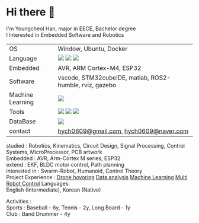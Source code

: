 # Hi there 👋
I'm Youngcheol Han, major in EECE, Bachelor degree\
I interested in Embedded Software and Robotics

|||
|:---|:---|
| OS | Window, Ubuntu, Docker |
| Language | <img src="https://img.shields.io/badge/python-3776AB?style=for-the-badge&logo=python&logoColor=white"> <img src="https://img.shields.io/badge/C-00599C?style=for-the-badge&logo=c&logoColor=white"> <img src="https://img.shields.io/badge/C%2B%2B-00599C?style=for-the-badge&logo=c%2B%2B&logoColor=white"> |
| Embedded | AVR, ARM Cortex-M4, ESP32 |
| Software | vscode, STM32cubeIDE, matlab, ROS2-humble, rviz, gazebo |
| Machine Learning | <img src="https://img.shields.io/badge/TensorFlow-FF6F00?style=for-the-badge&logo=tensorflow&logoColor=white"> |
| Tools | <img src="https://img.shields.io/badge/git-F05032?style=for-the-badge&logo=git&logoColor=white"> <img src="https://img.shields.io/badge/Jira-0052CC?style=for-the-badge&logo=Jira&logoColor=white"> <img src="https://img.shields.io/badge/confluence-%23172BF4.svg?style=for-the-badge&logo=confluence&logoColor=white"> |
| DataBase | <img src="https://img.shields.io/badge/mysql-4479A1?style=for-the-badge&logo=mysql&logoColor=white"> |
| contact | hych0609@gmail.com, hych0609@naver.com |


studied : Robotics, Kinematics, Circuit Design, Signal Processing, Control Systems, MicroProcessor, PCB artwork\
Embedded : AVR, Arm-Cortex M series, ESP32\
extend : EKF, BLDC motor control, Path planning\
interested in : Swarm-Robot, Humanoid, Control Theory\
Project Experience : 
[Drone hovoring](https://github.com/OProcessing/Quad-DIY)
[Data analysis](https://github.com/addinedu-ros-5th/eda-repo-1)
[Machine Learning](https://github.com/addinedu-ros-5th/deeplearning-repo-4)
[Multi Robot Control](https://github.com/addinedu-ros-5th/ros-repo-1)
Languages:\
  English (Intermediate), Korean (Native)
  
Activities :\
  Sports : Baseball - 6y, Tennis - 2y, Long Board - 1y\
  Club : Band Drummer - 4y
  
<!--
**OProcessing/OProcessing** is a ✨ _special_ ✨ repository because its `README.md` (this file) appears on your GitHub profile.

Soft Skills:
  Team Collaboration, Problem-solving, Effective Communication, Human Resource management
  
Academic Projects:
  Autonomous Drone Navigation
  Smart Home Automation System
  Real-time Traffic Monitoring

Research Experience:
  Sensor Fusion Algorithms
  Robotics Path Optimization
  Low-power Embedded Systems
  
Extracurricular Activities:
  Robotics Club President
  Hackathon Participant
  Volunteer Teacher for Coding Classes

